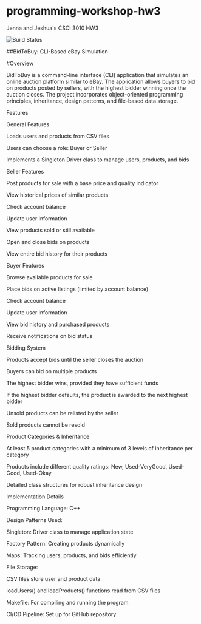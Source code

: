 # programming-workshop-hw3
Jenna and Jeshua's CSCI 3010 HW3

![Build Status](https://github.com/jejo8526/programming-workshop-hw3/actions/workflows/c-cpp.yml/badge.svg)


##BidToBuy: CLI-Based eBay Simulation

#Overview

BidToBuy is a command-line interface (CLI) application that simulates an online auction platform similar to eBay. The application allows buyers to bid on products posted by sellers, with the highest bidder winning once the auction closes. The project incorporates object-oriented programming principles, inheritance, design patterns, and file-based data storage.

Features

General Features

Loads users and products from CSV files

Users can choose a role: Buyer or Seller

Implements a Singleton Driver class to manage users, products, and bids

Seller Features

Post products for sale with a base price and quality indicator

View historical prices of similar products

Check account balance

Update user information

View products sold or still available

Open and close bids on products

View entire bid history for their products

Buyer Features

Browse available products for sale

Place bids on active listings (limited by account balance)

Check account balance

Update user information

View bid history and purchased products

Receive notifications on bid status

Bidding System

Products accept bids until the seller closes the auction

Buyers can bid on multiple products

The highest bidder wins, provided they have sufficient funds

If the highest bidder defaults, the product is awarded to the next highest bidder

Unsold products can be relisted by the seller

Sold products cannot be resold

Product Categories & Inheritance

At least 5 product categories with a minimum of 3 levels of inheritance per category

Products include different quality ratings: New, Used-VeryGood, Used-Good, Used-Okay

Detailed class structures for robust inheritance design

Implementation Details

Programming Language: C++

Design Patterns Used:

Singleton: Driver class to manage application state

Factory Pattern: Creating products dynamically

Maps: Tracking users, products, and bids efficiently

File Storage:

CSV files store user and product data

loadUsers() and loadProducts() functions read from CSV files

Makefile: For compiling and running the program

CI/CD Pipeline: Set up for GitHub repository

